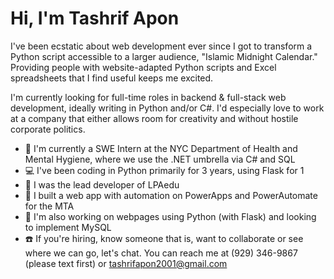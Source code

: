 # Hi, I'm Tashrif Apon
<p> I've been ecstatic about web development ever since I got to transform a Python script accessible to a larger audience, "Islamic Midnight Calendar." Providing people with website-adapted Python scripts and Excel spreadsheets that I find useful keeps me excited.</p>
<p> I'm currently looking for full-time roles in backend & full-stack web development, ideally writing in Python and/or C#. I'd especially love to work at a company that either allows room for creativity and without hostile corporate politics.</p>

* 💼 I'm currently a SWE Intern at the NYC Department of Health and Mental Hygiene, where we use the .NET umbrella via C# and SQL
* 💻 I've been coding in Python primarily for 3 years, using Flask for 1
* 🔨 I was the lead developer of LPAedu
* 🔨 I built a web app with automation on PowerApps and PowerAutomate for the MTA
* 🚧 I'm also working on webpages using Python (with Flask) and looking to implement MySQL
* ☎️ If you're hiring, know someone that is, want to collaborate or see where we can go, let's chat. You can reach me at (929) 346-9867 (please text first) or tashrifapon2001@gmail.com
